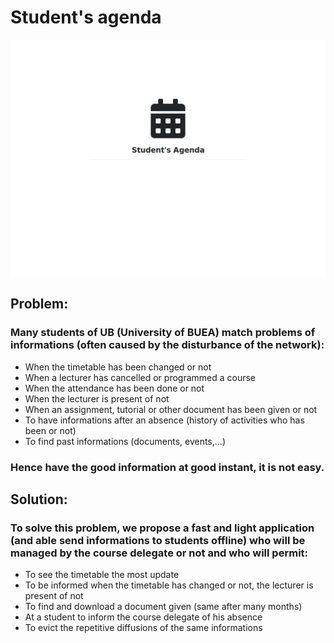 # Student's agenda

![Image](https://github.com/pythonbrad/student_agenda/blob/master/snapshot.gif)

## Problem:
### Many students of UB (University of BUEA) match problems of informations (often caused by the disturbance of the network):
- When the timetable has been changed or not
- When a lecturer has cancelled or programmed a course
- When the attendance has been done or not
- When the lecturer is present of not
- When an assignment, tutorial or other document has been given or not
- To have informations after an absence (history of activities who has been or not)
- To find past informations (documents, events,...)
### Hence have the good information at good instant, it is not easy.

## Solution:
### To solve this problem, we propose a fast and light application (and able send informations to students offline) who will be managed by the course delegate or not and who will permit:
- To see the timetable the most update
- To be informed when the timetable has changed or not, the lecturer is present of not
- To find and download a document given (same after many months)
- At a student to inform the course delegate of his absence
- To evict the repetitive diffusions of the same informations
